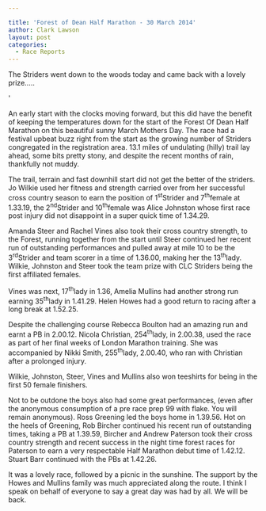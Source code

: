 ```yaml
---

title: 'Forest of Dean Half Marathon - 30 March 2014'
author: Clark Lawson
layout: post
categories:
  - Race Reports
---
```


<p>The Striders went down to the woods today and came back with a lovely prize.....</p>'

An early start with the clocks moving forward, but this did have the benefit of keeping the temperatures down for the start of the Forest Of Dean Half Marathon on this beautiful sunny March Mothers Day. The race had a festival upbeat buzz right from the start as the growing number of Striders congregated in the registration area. 13.1 miles of undulating (hilly) trail lay ahead, some bits pretty stony, and despite the recent months of rain, thankfully not muddy.

The trail, terrain and fast downhill start did not get the better of the striders. Jo Wilkie used her fitness and strength carried over from her successful cross country season to earn the position of 1<sup>st</sup>Strider and 7<sup>th</sup>female at 1.33.19, the 2<sup>nd</sup>Strider and 10<sup>th</sup>female was Alice Johnston whose first race post injury did not disappoint in a super quick time of 1.34.29. 

Amanda Steer and Rachel Vines also took their cross country strength, to the Forest, running together from the start until Steer continued her recent run of outstanding performances and pulled away at mile 10 to be the 3<sup>rd</sup>Strider and team scorer in a time of 1.36.00, making her the 13<sup>th</sup>lady. Wilkie, Johnston and Steer took the team prize with CLC Striders being the first affiliated females.

Vines was next, 17<sup>th</sup>lady in 1.36, Amelia Mullins had another strong run earning 35<sup>th</sup>lady in 1.41.29. Helen Howes had a good return to racing after a long break at 1.52.25.

Despite the challenging course Rebecca Boulton had an amazing run and earnt a PB in 2.00.12. Nicola Christian, 254<sup>th</sup>lady, in 2.00.38, used the race as part of her final weeks of London Marathon training. She was accompanied by Nikki Smith, 255<sup>th</sup>lady, 2.00.40, who ran with Christian after a prolonged injury. 

Wilkie, Johnston, Steer, Vines and Mullins also won teeshirts for being in the first 50 female finishers. 

Not to be outdone the boys also had some great performances, (even after the anonymous consumption of a pre race prep 99 with flake. You will remain anonymous). Ross Greening led the boys home in 1.39.56. Hot on the heels of Greening, Rob Bircher continued his recent run of outstanding times, taking a PB at 1.39.59, Bircher and Andrew Paterson took their cross country strength and recent success in the night time forest races for Paterson to earn a very respectable Half Marathon debut time of 1.42.12. Stuart Barr continued with the PBs at 1.42.26.

It was a lovely race, followed by a picnic in the sunshine. The support by the Howes and Mullins family was much appreciated along the route. I think I speak on behalf of everyone to say a great day was had by all. We will be back.
